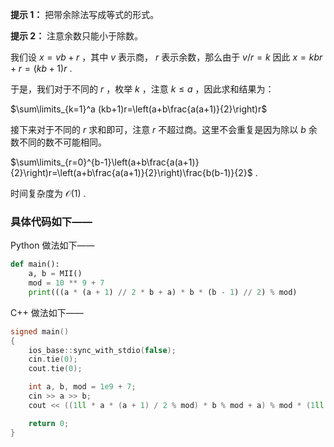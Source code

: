 **提示 1：** 把带余除法写成等式的形式。

**提示 2：** 注意余数只能小于除数。

我们设 $x=vb+r$ ，其中 $v$ 表示商， $r$ 表示余数，那么由于 $v/r=k$ 因此 $x=kbr+r=(kb+1)r$ .

于是，我们对于不同的 $r$ ，枚举 $k$ ，注意 $k\leq a$ ，因此求和结果为：

$\sum\limits_{k=1}^a (kb+1)r=\left(a+b\frac{a(a+1)}{2}\right)r$

接下来对于不同的 $r$ 求和即可，注意 $r$ 不超过商。这里不会重复是因为除以 $b$ 余数不同的数不可能相同。

$\sum\limits_{r=0}^{b-1}\left(a+b\frac{a(a+1)}{2}\right)r=\left(a+b\frac{a(a+1)}{2}\right)\frac{b(b-1)}{2}$ .

时间复杂度为 $\mathcal{O}(1)$ .

### 具体代码如下——

Python 做法如下——

```Python []
def main():
    a, b = MII()
    mod = 10 ** 9 + 7
    print(((a * (a + 1) // 2 * b + a) * b * (b - 1) // 2) % mod)
```

C++ 做法如下——

```cpp []
signed main()
{
    ios_base::sync_with_stdio(false);
    cin.tie(0);
    cout.tie(0);

    int a, b, mod = 1e9 + 7;
    cin >> a >> b;
    cout << ((1ll * a * (a + 1) / 2 % mod) * b % mod + a) % mod * (1ll * b * (b - 1) / 2 % mod) % mod;

    return 0;
}
```
